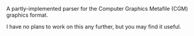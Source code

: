 A partly-implemented parser for the Computer Graphics Metafile (CGM) graphics
format.

I have no plans to work on this any further, but you may find it useful.
